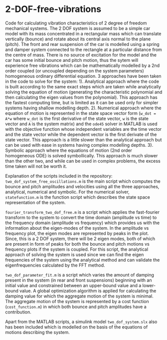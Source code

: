 # 2-DOF-free-vibrations
Code for calculating vibration characteristics of 2 degree of freedom mechanical systems.
The 2 DOF system is assumed to be a simple car model with its mass concentrated in a rectangular mass which can translate vertically (bounce) and rotate about its central axis normal to the plane (pitch). The front and rear suspension of the car is modelled using a spring and damper system connected to the rectangle at a particular distance from the centre of mass.
There is no source of excitation for the model and the car has some initial bounce and pitch motion, thus the sytem will experience free vibrations which can be mathematically modelled by a 2nd order coupled (or uncoupled depending on the system parameters) homogeneous ordinary differential equation.
3 approaches have been taken in the code to solve for the system:
1). Analytical approach where the code is built according to the same exact steps which are taken while analytically solving the equation of motion (generating the characteristic polynomial and then calculating the eigen values from the polynomial). This approach has the fastest computing time, but is limited as it can be used only for simpler systems having shallow modelling depth.
2). Numerical approach where the equation of motion is represented in the state space vector form (`w_dot = A*w` where `w_dot` is the first derivative of the state vector, `w` is the state vector and `A` is the system matrix) and the `ode45` solver in MATLAB is used with the objective function whose independent variables are the time vector and the state vector while the dependent vector is the first derivate of the state vector. This approach is a little slower than the analytical approach but can be used with ease in systems having complex modelling depths.
3). Symbolic approach where the equations of motion (2nd order homogeneous ODE) is solved symbollically. This approach is much slower than the other two, and while can be used in complex problems, the excess time taken will not be worth it.

Explanation of the scripts included in the repository:
`two_dof_system_free_oscillations.m` is the main script which computes the bounce and pitch amplitudes and velocities using all the three approaches, analytical, numerical and symbolic. For the numerical solver, `statefunction.m` is the function script which describes the state space representation of the system. 

`fourier_transform_two_dof_free.m` is a script which applies the fast-fourier transform to the system to convert the time domain (amplitude vs time) to the frequency domain (amplitude vs frequency) which provides us with the information about the eigen-modes of the system. In the amplitude vs frequency plot, the eigen modes are represented by peaks in the plot. Since, this is a 2 DOF system, there will be 2 eigen modes, both of which are present in form of peaks for both the bounce and pitch motions vs frequency plots if the system is coupled. For this script, the analytical approach of solving the system is used since we can find the eigen frequencies of the system using the analytical method and can validate the eigenfrequencies calculated by the FFT method.

`two_dof_parameter_fit.m` is a script which varies the amount of damping present in the system (in rear and front suspensions) beginning with an initial value and constrained between an upper-bound value and a lower-bound value. A global optimization algorithm is applied for calculating the damping value for which the aggregate motion of the system is minimal. The aggregate motion of the system is represented by a cost function (`cost_function.m`) in which both bounce and pitch amplitudes have a contribution.

Apart from the MATLAB scripts, a simulink model `two_dof_system.slx` also has been included which is modelled on the basis of the equations of motions describing the system.

